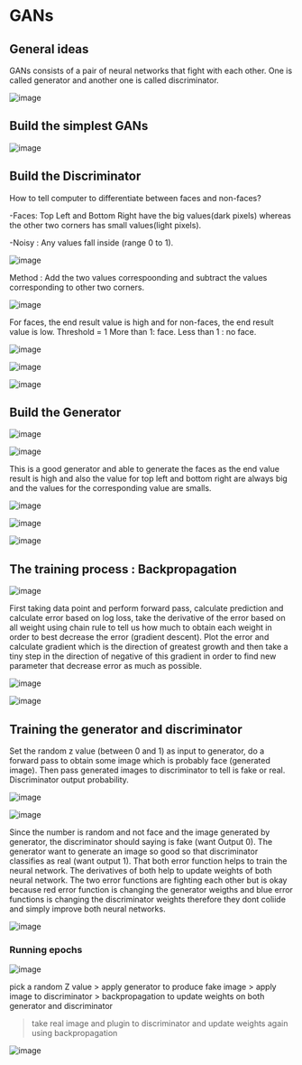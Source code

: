 # GANs
## General ideas
GANs consists of a pair of neural networks that fight with each other. 
One is called generator and another one is called discriminator.

![image](https://user-images.githubusercontent.com/77944932/164000097-174508f6-8509-4725-bd2a-a098d0fd38a2.png)

## Build the simplest GANs
![image](https://user-images.githubusercontent.com/77944932/164000669-617e44f3-5962-4154-826f-28f23aa8cedd.png)

## Build the Discriminator
How to tell computer to differentiate between faces and non-faces?

-Faces:  Top Left and Bottom Right have the big values(dark pixels) whereas the other two corners has small values(light pixels).

-Noisy : Any values fall inside (range 0 to 1).

![image](https://user-images.githubusercontent.com/77944932/164001697-d2dc33c1-24ad-4ac0-9a8c-c6ea24e78fb0.png)

Method : Add the two values correspoonding and subtract the values corresponding to other two corners.

![image](https://user-images.githubusercontent.com/77944932/164002134-a9a44709-02d9-4c58-a89e-69cf5e6bf9b6.png)

For faces, the end result value is high and for non-faces, the end result value is low.
Threshold = 1
More than 1: face.
Less than 1 : no face.

![image](https://user-images.githubusercontent.com/77944932/164002991-f142b159-ddd4-443a-9a06-655db76f72be.png)

![image](https://user-images.githubusercontent.com/77944932/164003062-e710e4ee-87b1-4976-ba83-2bb4dcb3ede3.png)

![image](https://user-images.githubusercontent.com/77944932/164003148-672c470a-1b8c-4b55-9e62-b6cb48356059.png)

## Build the Generator

![image](https://user-images.githubusercontent.com/77944932/164003303-5044b33b-e2db-4dd9-8692-de32bbead4f4.png)

![image](https://user-images.githubusercontent.com/77944932/164003750-d81cefbc-77f9-4c03-80d2-3d5728a31331.png)
 
This is a good generator and able to generate the faces as the end value result is high and also the value for top left and bottom right are always big and the values for the corresponding value are smalls.

![image](https://user-images.githubusercontent.com/77944932/164004396-63c66a1e-074e-4917-8511-554edb98df81.png)

![image](https://user-images.githubusercontent.com/77944932/164005383-05ee3b8f-aefa-4ded-b5b4-9361e5bf6b82.png)

![image](https://user-images.githubusercontent.com/77944932/164005474-5f4d6416-c86e-4c39-9340-6ca6fd192165.png)

## The training process : Backpropagation

![image](https://user-images.githubusercontent.com/77944932/164005870-c68da903-9d64-42be-923b-b1f23d075b56.png)

First taking data point and perform forward pass, calculate prediction and calculate error based on log loss, take the derivative of the error based on all weight using chain rule to tell us how much to obtain each weight in order to best decrease the error (gradient descent).
Plot the error and calculate gradient which is the direction of greatest growth and then take a tiny step in the direction of negative of this gradient in order to find new parameter that decrease error as much as possible.

![image](https://user-images.githubusercontent.com/77944932/164006956-650c6227-ba5e-45a8-9954-8e82b93d4910.png)

![image](https://user-images.githubusercontent.com/77944932/164006992-0d69962b-68ec-433b-bd3d-6c225019c042.png)

## Training the generator and discriminator

Set the random z value (between 0 and 1) as input to generator, do a forward pass to obtain some image which is probably face (generated image). Then pass generated images to discriminator to tell is fake or real. Discriminator output probability.

![image](https://user-images.githubusercontent.com/77944932/164008599-32641c97-e177-46c1-a030-d9e74e968443.png)

![image](https://user-images.githubusercontent.com/77944932/164008713-4fc78a3b-7b93-4ffc-a117-950b13ec9b7f.png)

Since the number is random and not face and the image generated by generator, the discriminator should saying is fake (want Output 0). The generator want to generate an image so good so that discriminator classifies as real (want output 1). That both error function helps to train the neural network. The derivatives of both help to update weights of both neural network. The two error functions are fighting each other but is okay because red error function is changing the generator weigths and blue error functions is changing the discriminator weights therefore they dont coliide and simply improve both neural networks.

![image](https://user-images.githubusercontent.com/77944932/164008882-f693e0dd-5bc9-4db6-8cf5-2879a1d5c17b.png)

### Running epochs

![image](https://user-images.githubusercontent.com/77944932/164010939-038ec538-cc3a-4fc1-8882-d4956bca0097.png)

pick a random Z value > apply generator to produce fake image > apply image to discriminator > backpropagation to update weights on both generator and discriminator 
> take real image and plugin to discriminator and update weights again using backpropagation

![image](https://user-images.githubusercontent.com/77944932/164011554-8cdc796d-67e2-4c42-a5ae-694cd0b97040.png)


